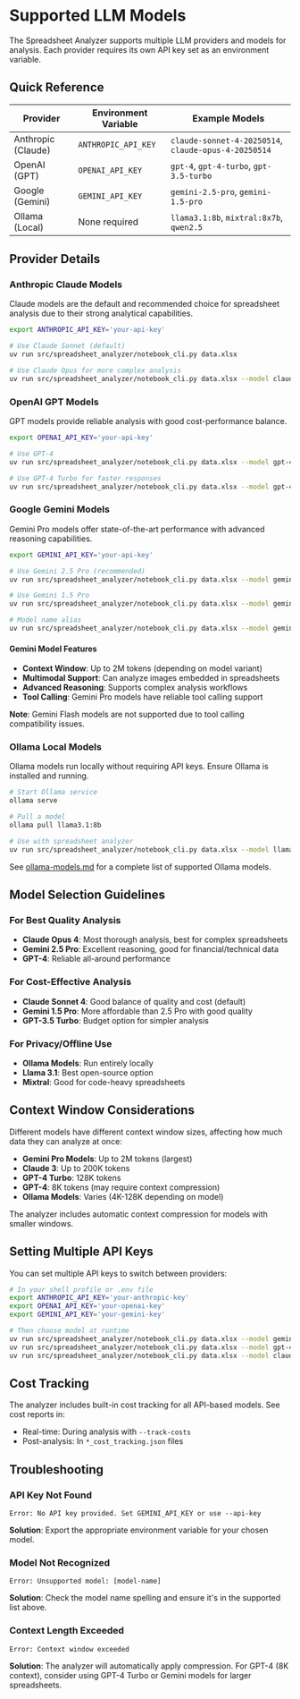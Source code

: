 # Supported LLM Models

The Spreadsheet Analyzer supports multiple LLM providers and models for analysis. Each provider requires its own API key set as an environment variable.

## Quick Reference

| Provider           | Environment Variable | Example Models                                       |
| ------------------ | -------------------- | ---------------------------------------------------- |
| Anthropic (Claude) | `ANTHROPIC_API_KEY`  | `claude-sonnet-4-20250514`, `claude-opus-4-20250514` |
| OpenAI (GPT)       | `OPENAI_API_KEY`     | `gpt-4`, `gpt-4-turbo`, `gpt-3.5-turbo`              |
| Google (Gemini)    | `GEMINI_API_KEY`     | `gemini-2.5-pro`, `gemini-1.5-pro`                   |
| Ollama (Local)     | None required        | `llama3.1:8b`, `mixtral:8x7b`, `qwen2.5`             |

## Provider Details

### Anthropic Claude Models

Claude models are the default and recommended choice for spreadsheet analysis due to their strong analytical capabilities.

```bash
export ANTHROPIC_API_KEY='your-api-key'

# Use Claude Sonnet (default)
uv run src/spreadsheet_analyzer/notebook_cli.py data.xlsx

# Use Claude Opus for more complex analysis
uv run src/spreadsheet_analyzer/notebook_cli.py data.xlsx --model claude-opus-4-20250514
```

### OpenAI GPT Models

GPT models provide reliable analysis with good cost-performance balance.

```bash
export OPENAI_API_KEY='your-api-key'

# Use GPT-4
uv run src/spreadsheet_analyzer/notebook_cli.py data.xlsx --model gpt-4

# Use GPT-4 Turbo for faster responses
uv run src/spreadsheet_analyzer/notebook_cli.py data.xlsx --model gpt-4-turbo
```

### Google Gemini Models

Gemini Pro models offer state-of-the-art performance with advanced reasoning capabilities.

```bash
export GEMINI_API_KEY='your-api-key'

# Use Gemini 2.5 Pro (recommended)
uv run src/spreadsheet_analyzer/notebook_cli.py data.xlsx --model gemini-2.5-pro

# Use Gemini 1.5 Pro
uv run src/spreadsheet_analyzer/notebook_cli.py data.xlsx --model gemini-1.5-pro

# Model name alias
uv run src/spreadsheet_analyzer/notebook_cli.py data.xlsx --model gemini-pro    # Maps to gemini-2.5-pro
```

#### Gemini Model Features

- **Context Window**: Up to 2M tokens (depending on model variant)
- **Multimodal Support**: Can analyze images embedded in spreadsheets
- **Advanced Reasoning**: Supports complex analysis workflows
- **Tool Calling**: Gemini Pro models have reliable tool calling support

**Note**: Gemini Flash models are not supported due to tool calling compatibility issues.

### Ollama Local Models

Ollama models run locally without requiring API keys. Ensure Ollama is installed and running.

```bash
# Start Ollama service
ollama serve

# Pull a model
ollama pull llama3.1:8b

# Use with spreadsheet analyzer
uv run src/spreadsheet_analyzer/notebook_cli.py data.xlsx --model llama3.1:8b
```

See [ollama-models.md](./ollama-models.md) for a complete list of supported Ollama models.

## Model Selection Guidelines

### For Best Quality Analysis

- **Claude Opus 4**: Most thorough analysis, best for complex spreadsheets
- **Gemini 2.5 Pro**: Excellent reasoning, good for financial/technical data
- **GPT-4**: Reliable all-around performance

### For Cost-Effective Analysis

- **Claude Sonnet 4**: Good balance of quality and cost (default)
- **Gemini 1.5 Pro**: More affordable than 2.5 Pro with good quality
- **GPT-3.5 Turbo**: Budget option for simpler analysis

### For Privacy/Offline Use

- **Ollama Models**: Run entirely locally
- **Llama 3.1**: Best open-source option
- **Mixtral**: Good for code-heavy spreadsheets

## Context Window Considerations

Different models have different context window sizes, affecting how much data they can analyze at once:

- **Gemini Pro Models**: Up to 2M tokens (largest)
- **Claude 3**: Up to 200K tokens
- **GPT-4 Turbo**: 128K tokens
- **GPT-4**: 8K tokens (may require context compression)
- **Ollama Models**: Varies (4K-128K depending on model)

The analyzer includes automatic context compression for models with smaller windows.

## Setting Multiple API Keys

You can set multiple API keys to switch between providers:

```bash
# In your shell profile or .env file
export ANTHROPIC_API_KEY='your-anthropic-key'
export OPENAI_API_KEY='your-openai-key'
export GEMINI_API_KEY='your-gemini-key'

# Then choose model at runtime
uv run src/spreadsheet_analyzer/notebook_cli.py data.xlsx --model gemini-2.5-flash
uv run src/spreadsheet_analyzer/notebook_cli.py data.xlsx --model gpt-4
uv run src/spreadsheet_analyzer/notebook_cli.py data.xlsx --model claude-sonnet-4-20250514
```

## Cost Tracking

The analyzer includes built-in cost tracking for all API-based models. See cost reports in:

- Real-time: During analysis with `--track-costs`
- Post-analysis: In `*_cost_tracking.json` files

## Troubleshooting

### API Key Not Found

```
Error: No API key provided. Set GEMINI_API_KEY or use --api-key
```

**Solution**: Export the appropriate environment variable for your chosen model.

### Model Not Recognized

```
Error: Unsupported model: [model-name]
```

**Solution**: Check the model name spelling and ensure it's in the supported list above.

### Context Length Exceeded

```
Error: Context window exceeded
```

**Solution**: The analyzer will automatically apply compression. For GPT-4 (8K context), consider using GPT-4 Turbo or Gemini models for larger spreadsheets.
